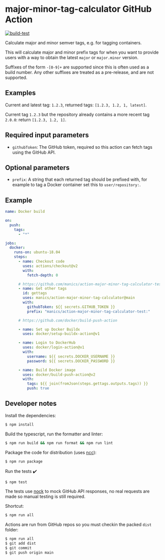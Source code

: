 # major-minor-tag-calculator GitHub Action

[![build-test](https://github.com/manics/action-major-minor-tag-calculator/workflows/build-test/badge.svg)](https://github.com/manics/action-major-minor-tag-calculator/actions)

Calculate major and minor semver tags, e.g. for tagging containers.

This will calculate major and minor prefix tags for when you want to provide users with a way to obtain the latest `major` or `major.minor` version.

Suffixes of the form `-[0-9]+` are supported since this is often used as a build number.
Any other suffixes are treated as a pre-release, and are not supported.

## Examples

Current and latest tag: `1.2.3`, returned tags: `[1.2.3, 1.2, 1, latest]`.

Current tag `1.2.3` but the repository already contains a more recent tag `2.0.0`: return `[1.2.3, 1.2, 1]`.

## Required input parameters

- `githubToken`: The GitHub token, required so this action can fetch tags using the GitHub API.

## Optional parameters

- `prefix`: A string that each returned tag should be prefixed with, for example to tag a Docker container set this to `user/repository:`.

## Example

```yaml
name: Docker build

on:
  push:
    tags:
      - "*"

jobs:
  docker:
    runs-on: ubuntu-18.04
    steps:
      - name: Checkout code
        uses: actions/checkout@v2
        with:
          fetch-depth: 0

      # https://github.com/manics/action-major-minor-tag-calculator-test
      - name: Get other tags
        id: gettags
        uses: manics/action-major-minor-tag-calculator@main
        with:
          githubToken: ${{ secrets.GITHUB_TOKEN }}
          prefix: "manics/action-major-minor-tag-calculator-test:"

      # https://github.com/docker/build-push-action

      - name: Set up Docker Buildx
        uses: docker/setup-buildx-action@v1

      - name: Login to DockerHub
        uses: docker/login-action@v1
        with:
          username: ${{ secrets.DOCKER_USERNAME }}
          password: ${{ secrets.DOCKER_PASSWORD }}

      - name: Build Docker image
        uses: docker/build-push-action@v2
        with:
          tags: ${{ join(fromJson(steps.gettags.outputs.tags)) }}
          push: true
```

## Developer notes

Install the dependencies:

```bash
$ npm install
```

Build the typescript, run the formatter and linter:

```bash
$ npm run build && npm run format && npm run lint
```

Package the code for distribution (uses [ncc](https://github.com/zeit/ncc)):

```bash
$ npm run package
```

Run the tests :heavy_check_mark:

```bash
$ npm test
```

The tests use [nock](https://github.com/nock/nock) to mock GitHub API responses, no real requests are made so manual testing is still required.

Shortcut:

```bash
$ npm run all
```

Actions are run from GitHub repos so you must checkin the packed `dist` folder:

```bash
$ npm run all
$ git add dist
$ git commit
$ git push origin main
```
